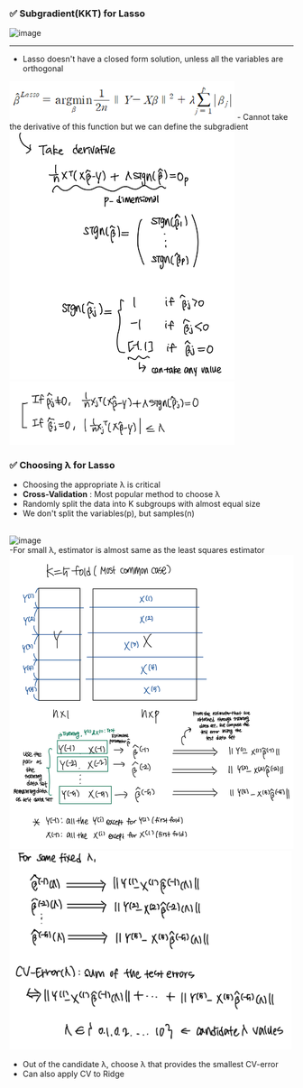 
### ✅ Subgradient(KKT) for Lasso
<img width="509" height="341" alt="image" src="https://github.com/user-attachments/assets/1d1eff12-6c70-4d51-b3bb-b21980e25164" />
<br>
<hr>





- Lasso doesn't have a closed form solution, unless all the variables are orthogonal
<img src="https://raw.githubusercontent.com/Chaewon-Park-STUDY/High-Dimension/main/images/8.png" width="400"/>
- Cannot take the derivative of this function but we can define the subgradient
<img src="https://raw.githubusercontent.com/Chaewon-Park-STUDY/High-Dimension/main/images/23.png" width="400"/>
<br>
<img src="https://raw.githubusercontent.com/Chaewon-Park-STUDY/High-Dimension/main/images/24.jpeg" width="400"/>

<br>


### ✅ Choosing λ for Lasso

- Choosing the appropriate λ is critical
- **Cross-Validation** : Most popular method to choose λ
- Randomly split the data into K subgroups with almost equal size
- We don't split the variables(p), but samples(n)

<br>
<img width="600" height="201" alt="image" src="https://github.com/user-attachments/assets/856589a8-59ad-421f-a842-16fb11cdf191" />
<br>
-For small  λ, estimator is almost same as the least squares estimator








<br>
<img src="https://raw.githubusercontent.com/Chaewon-Park-STUDY/High-Dimension/main/images/25.jpeg" width="600"/>
<br>
<img src="https://raw.githubusercontent.com/Chaewon-Park-STUDY/High-Dimension/main/images/26.jpeg" width="500"/>


- Out of the candidate λ, choose λ that provides the smallest CV-error
- Can also apply CV to Ridge
